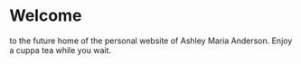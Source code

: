 # Welcome

to the future home of the personal website of Ashley Maria Anderson. Enjoy a cuppa tea while you wait.

